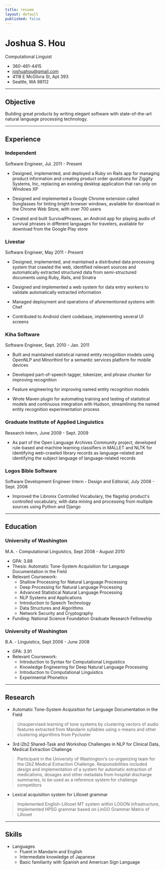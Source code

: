 ```yaml
---
title: resume
layout: default
published: false
---
```



# Joshua S. Hou

Computational Linguist

* 360-481-4415
* joshuahou@gmail.com
* 4118 E McGilvra St, Apt 393
* Seattle, WA 98112

---

## Objective

Building great products by writing elegant software with state-of-the-art natural language processing technology.

---

## Experience

### Independent
Software Engineer, Jul. 2011 - Present

* Designed, implemented, and deployed a Ruby on Rails app for managing product information and creating product order
quotations for Ziggity Systems, Inc, replacing an existing desktop application that ran only on Windows XP

* Designed and implemented a Google Chrome extension called Sunglasses for tinting bright browser windows, available for
download in the Chrome Web Store, with over 700 users

* Created and built SurvivalPhrases, an Android app for playing audio of survival phrases in different languages for
travelers, available for download from the Google Play store

### Livestar
Software Engineer, May 2011 - Present

* Designed, implemented, and maintained a distributed data processing system that crawled the web, identified relevant
sources and automatically extracted structured data from semi-structured documents using Ruby, Rails, and Sinatra

* Designed and implemented a web system for data entry workers to validate automatically extracted information

* Managed deployment and operations of aforementioned systems with Chef

* Contributed to Android client codebase, implementing several UI screens

### Kiha Software
Software Engineer, Sept. 2010 - Jan. 2011

* Built and maintained statistical named entity recognition models using OpenNLP and Minorthird for a semantic services
platform for mobile devices
* Developed part-of-speech tagger, tokenizer, and phrase chunker for improving recognition

* Feature engineering for improving named entity recognition models

* Wrote Maven plugin for automating training and testing of statistical models and continuous integration with Hudson,
streamlining the named entity recognition experimentation process

### Graduate Institute of Applied Linguistics
Research Intern, June 2009 - Sept. 2009

* As part of the Open Language Archives Community project, developed rule-based and machine learning classifiers in
MALLET and NLTK for identifying web-crawled library records as language-related and identifying the subject language of
language-related records

### Logos Bible Software
Software Development Engineer Intern - Design and Editorial, July 2008 - Sept. 2008

* Improved the Libronix Controlled Vocabulary, the flagship product's controlled vocabulary, with data mining and
processing from multiple sources using Python and Django

---

## Education

### University of Washington
M.A. - Computational Linguistics, Sept 2008 - August 2010

* GPA: 3.88
* Thesis: Automatic Tone-System Acquisition for Language Documentation in the Field
* Relevant Coursework:
  * Shallow Processing for Natural Language Processing
  * Deep Processing for Natural Language Processing
  * Advanced Statistical Natural Language Processing
  * NLP Systems and Applications
  * Introduction to Speech Technology
  * Data Structures and Algorithms
  * Network Security and Cryptography
* Funding: National Science Foundation Graduate Research Fellowship

### University of Washington
B.A. - Linguistics, Sept 2006 - June 2008

* GPA: 3.91
* Relevant Coursework:
  * Introduction to Syntax for Computational Linguistics
  * Knowledge Engineering for Deep Natural Language Processing
  * Introduction to Computational Linguistics
  * Experimental Phonetics

---

## Research
* Automatic Tone-System Acquisition for Language Documentation in the Field
> Unsupervised learning of tone systems by clustering vectors of audio features extracted from Mandarin syllables using
> x-means and other clustering algorithms from Pycluster

* 3rd i2b2 Shared-Task and Workshop Challenges in NLP for Clinical Data, Medical Extraction Challenge
> Participant in the University of Washington's co-organizing team for the i2b2 Medical Extraction Challenge.
> Responsibilities included design and implementation of a system for automatic extraction of medications, dosages and
> other metadata from hospital discharge summaries, to be used as a reference system for challenge competitors

* Lexical acquisition system for Lillooet grammar
> Implemented English-Lillooet MT system within LOGON infrastructure,
> Implemented HPSG grammar based on LinGO Grammar Matrix of Lillooet

---

## Skills

* Languages
  * Fluent in Mandarin and English
  * Intermediate knowledge of Japanese
  * Basic familiarity with Spanish and American Sign Language

